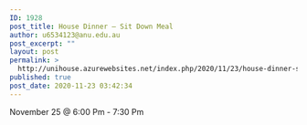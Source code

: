 ```yaml
---
ID: 1928
post_title: House Dinner – Sit Down Meal
author: u6534123@anu.edu.au
post_excerpt: ""
layout: post
permalink: >
  http://unihouse.azurewebsites.net/index.php/2020/11/23/house-dinner-sit-down-meal/
published: true
post_date: 2020-11-23 03:42:34
---
```

<!-- wp:paragraph -->
<p>

November 25 @ 6:00 Pm&nbsp;-&nbsp;7:30 Pm

</p>
<!-- /wp:paragraph -->